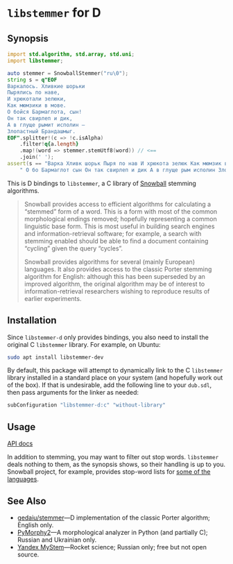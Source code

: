 # `libstemmer` for D

## Synopsis

```d
import std.algorithm, std.array, std.uni;
import libstemmer;

auto stemmer = SnowballStemmer("ru\0");
string s = q"EOF
Варкалось. Хливкие шорьки
Пырялись по наве,
И хрюкотали зелюки,
Как мюмзики в мове.
О бойся Бармаглота, сын!
Он так свирлеп и дик,
А в глyще рымит исполин —
Злопастный Брандашмыг.
EOF".splitter!(c => !c.isAlpha)
    .filter!q{a.length}
    .map!(word => stemmer.stemUtf8(word)) // <==
    .join(' ');
assert(s == "Варка Хливк шорьк Пыря по нав И хрюкота зелюк Как мюмзик в мов" ~
    " О бо Бармаглот сын Он так свирлеп и дик А в глyще рым исполин Злопастн Брандашмыг");
```

This is D bindings to `libstemmer`, a C library of [Snowball] stemming algorithms.

> Snowball provides access to efficient algorithms for calculating a
> “stemmed” form of a word.  This is a form with most of the common
> morphological endings removed; hopefully representing a common
> linguistic base form.  This is most useful in building search engines
> and information-retrieval software; for example, a search with stemming
> enabled should be able to find a document containing “cycling” given the
> query “cycles”.
>
> Snowball provides algorithms for several (mainly European) languages.
> It also provides access to the classic Porter stemming algorithm for
> English: although this has been superseded by an improved algorithm, the
> original algorithm may be of interest to information-retrieval
> researchers wishing to reproduce results of earlier experiments.

[Snowball]: https://snowballstem.org


## Installation

Since `libstemmer-d` only provides bindings, you also need to install the original C `libstemmer`
library. For example, on Ubuntu:

```sh
sudo apt install libstemmer-dev
```

By default, this package will attempt to dynamically link to the C `libstemmer` library installed
in a standard place on your system (and hopefully work out of the box). If that is undesirable, add
the following line to your `dub.sdl`, then pass arguments for the linker as needed:

```c
subConfiguration "libstemmer-d:c" "without-library"
```


## Usage

[API docs](https://sirnickolas.github.io/libstemmer.d/package)

In addition to stemming, you may want to filter out stop words. `libstemmer` deals nothing
to them, as the synopsis shows, so their handling is up to you. Snowball project, for example,
provides stop-word lists for [some of the languages](https://snowballstem.org/algorithms/).


## See Also

* [gedaiu/stemmer]—D implementation of the classic Porter algorithm; English only.
* [PyMorphy2]—A morphological analyzer in Python (and partially C); Russian and Ukrainian only.
* [Yandex MyStem]—Rocket science; Russian only; free but not open source.

[gedaiu/stemmer]: https://github.com/gedaiu/stemmer
[PyMorphy2]: https://github.com/pymorphy2/pymorphy2
[Yandex MyStem]: https://tech.yandex.ru/mystem/
